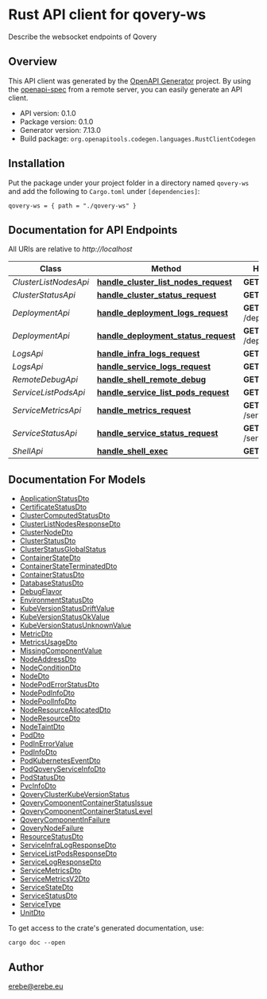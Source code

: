 # Rust API client for qovery-ws

Describe the websocket endpoints of Qovery


## Overview

This API client was generated by the [OpenAPI Generator](https://openapi-generator.tech) project.  By using the [openapi-spec](https://openapis.org) from a remote server, you can easily generate an API client.

- API version: 0.1.0
- Package version: 0.1.0
- Generator version: 7.13.0
- Build package: `org.openapitools.codegen.languages.RustClientCodegen`

## Installation

Put the package under your project folder in a directory named `qovery-ws` and add the following to `Cargo.toml` under `[dependencies]`:

```
qovery-ws = { path = "./qovery-ws" }
```

## Documentation for API Endpoints

All URIs are relative to *http://localhost*

Class | Method | HTTP request | Description
------------ | ------------- | ------------- | -------------
*ClusterListNodesApi* | [**handle_cluster_list_nodes_request**](docs/ClusterListNodesApi.md#handle_cluster_list_nodes_request) | **GET** /cluster/node | 
*ClusterStatusApi* | [**handle_cluster_status_request**](docs/ClusterStatusApi.md#handle_cluster_status_request) | **GET** /cluster/status | 
*DeploymentApi* | [**handle_deployment_logs_request**](docs/DeploymentApi.md#handle_deployment_logs_request) | **GET** /deployment/logs | 
*DeploymentApi* | [**handle_deployment_status_request**](docs/DeploymentApi.md#handle_deployment_status_request) | **GET** /deployment/status | 
*LogsApi* | [**handle_infra_logs_request**](docs/LogsApi.md#handle_infra_logs_request) | **GET** /infra/logs | 
*LogsApi* | [**handle_service_logs_request**](docs/LogsApi.md#handle_service_logs_request) | **GET** /service/logs | 
*RemoteDebugApi* | [**handle_shell_remote_debug**](docs/RemoteDebugApi.md#handle_shell_remote_debug) | **GET** /shell/debug | 
*ServiceListPodsApi* | [**handle_service_list_pods_request**](docs/ServiceListPodsApi.md#handle_service_list_pods_request) | **GET** /service/pods | 
*ServiceMetricsApi* | [**handle_metrics_request**](docs/ServiceMetricsApi.md#handle_metrics_request) | **GET** /service/metrics | 
*ServiceStatusApi* | [**handle_service_status_request**](docs/ServiceStatusApi.md#handle_service_status_request) | **GET** /service/status | 
*ShellApi* | [**handle_shell_exec**](docs/ShellApi.md#handle_shell_exec) | **GET** /shell/exec | 


## Documentation For Models

 - [ApplicationStatusDto](docs/ApplicationStatusDto.md)
 - [CertificateStatusDto](docs/CertificateStatusDto.md)
 - [ClusterComputedStatusDto](docs/ClusterComputedStatusDto.md)
 - [ClusterListNodesResponseDto](docs/ClusterListNodesResponseDto.md)
 - [ClusterNodeDto](docs/ClusterNodeDto.md)
 - [ClusterStatusDto](docs/ClusterStatusDto.md)
 - [ClusterStatusGlobalStatus](docs/ClusterStatusGlobalStatus.md)
 - [ContainerStateDto](docs/ContainerStateDto.md)
 - [ContainerStateTerminatedDto](docs/ContainerStateTerminatedDto.md)
 - [ContainerStatusDto](docs/ContainerStatusDto.md)
 - [DatabaseStatusDto](docs/DatabaseStatusDto.md)
 - [DebugFlavor](docs/DebugFlavor.md)
 - [EnvironmentStatusDto](docs/EnvironmentStatusDto.md)
 - [KubeVersionStatusDriftValue](docs/KubeVersionStatusDriftValue.md)
 - [KubeVersionStatusOkValue](docs/KubeVersionStatusOkValue.md)
 - [KubeVersionStatusUnknownValue](docs/KubeVersionStatusUnknownValue.md)
 - [MetricDto](docs/MetricDto.md)
 - [MetricsUsageDto](docs/MetricsUsageDto.md)
 - [MissingComponentValue](docs/MissingComponentValue.md)
 - [NodeAddressDto](docs/NodeAddressDto.md)
 - [NodeConditionDto](docs/NodeConditionDto.md)
 - [NodeDto](docs/NodeDto.md)
 - [NodePodErrorStatusDto](docs/NodePodErrorStatusDto.md)
 - [NodePodInfoDto](docs/NodePodInfoDto.md)
 - [NodePoolInfoDto](docs/NodePoolInfoDto.md)
 - [NodeResourceAllocatedDto](docs/NodeResourceAllocatedDto.md)
 - [NodeResourceDto](docs/NodeResourceDto.md)
 - [NodeTaintDto](docs/NodeTaintDto.md)
 - [PodDto](docs/PodDto.md)
 - [PodInErrorValue](docs/PodInErrorValue.md)
 - [PodInfoDto](docs/PodInfoDto.md)
 - [PodKubernetesEventDto](docs/PodKubernetesEventDto.md)
 - [PodQoveryServiceInfoDto](docs/PodQoveryServiceInfoDto.md)
 - [PodStatusDto](docs/PodStatusDto.md)
 - [PvcInfoDto](docs/PvcInfoDto.md)
 - [QoveryClusterKubeVersionStatus](docs/QoveryClusterKubeVersionStatus.md)
 - [QoveryComponentContainerStatusIssue](docs/QoveryComponentContainerStatusIssue.md)
 - [QoveryComponentContainerStatusLevel](docs/QoveryComponentContainerStatusLevel.md)
 - [QoveryComponentInFailure](docs/QoveryComponentInFailure.md)
 - [QoveryNodeFailure](docs/QoveryNodeFailure.md)
 - [ResourceStatusDto](docs/ResourceStatusDto.md)
 - [ServiceInfraLogResponseDto](docs/ServiceInfraLogResponseDto.md)
 - [ServiceListPodsResponseDto](docs/ServiceListPodsResponseDto.md)
 - [ServiceLogResponseDto](docs/ServiceLogResponseDto.md)
 - [ServiceMetricsDto](docs/ServiceMetricsDto.md)
 - [ServiceMetricsV2Dto](docs/ServiceMetricsV2Dto.md)
 - [ServiceStateDto](docs/ServiceStateDto.md)
 - [ServiceStatusDto](docs/ServiceStatusDto.md)
 - [ServiceType](docs/ServiceType.md)
 - [UnitDto](docs/UnitDto.md)


To get access to the crate's generated documentation, use:

```
cargo doc --open
```

## Author

erebe@erebe.eu

